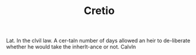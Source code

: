 ---
title: Cretio
letter: C
permalink: "/definitions/bld-cretio.html"
body: Lat. In the clvil law. A cer-taln number of days allowed an heir to de-liberate
  whether he would take the inherlt-ance or not. Calvln
published_at: '2018-07-07'
source: Black's Law Dictionary 2nd Ed (1910)
layout: post
---
